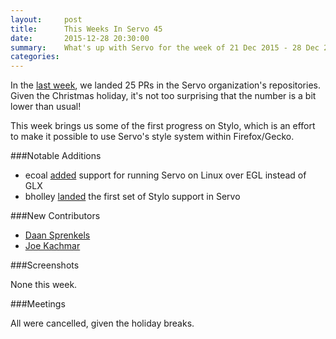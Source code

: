 ```yaml
---
layout:     post
title:      This Weeks In Servo 45
date:       2015-12-28 20:30:00
summary:    What's up with Servo for the week of 21 Dec 2015 - 28 Dec 2015
categories:
---
```


In the [last week](https://github.com/pulls?page=1&q=is%3Apr+is%3Amerged+closed%3A2015-12-21..2015-12-28+user%3Aservo), we landed 25 PRs in the Servo organization's repositories. Given the Christmas holiday, it's not too surprising that the number is a bit lower than usual!

This week brings us some of the first progress on Stylo, which is an effort to make it possible to use Servo's style system within Firefox/Gecko.


###Notable Additions

- ecoal [added](https://github.com/servo/saltfs/pull/182) support for running Servo on Linux over EGL instead of GLX
- bholley [landed](https://github.com/servo/servo/pull/9004) the first set of Stylo support in Servo

###New Contributors

- [Daan Sprenkels](https://github.com/dsprenkels)
- [Joe Kachmar](https://github.com/jkachmar)

###Screenshots

None this week.

###Meetings

All were cancelled, given the holiday breaks.
